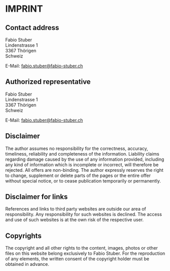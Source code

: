 # IMPRINT

## Contact address

Fabio Stuber  
Lindenstrasse 1  
3367 Thörigen  
Schweiz

E-Mail: fabio.stuber@fabio-stuber.ch

## Authorized representative

Fabio Stuber  
Lindenstrasse 1  
3367 Thörigen  
Schweiz

E-Mail: fabio.stuber@fabio-stuber.ch

## Disclaimer

The author assumes no responsibility for the correctness, accuracy, timeliness, reliability and completeness of the information.
Liability claims regarding damage caused by the use of any information provided, including any kind of information which is incomplete or incorrect, will therefore be rejected.
All offers are non-binding. The author expressly reserves the right to change, supplement or delete parts of the pages or the entire offer without special notice, or to cease publication temporarily or permanently.

## Disclaimer for links

References and links to third party websites are outside our area of responsibility. Any responsibility for such websites is declined. The access and use of such websites is at the own risk of the respective user.

## Copyrights

The copyright and all other rights to the content, images, photos or other files on this website belong exclusively to Fabio Stuber. For the reproduction of any elements, the written consent of the copyright holder must be obtained in advance.
